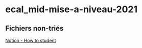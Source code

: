 # ecal_mid-mise-a-niveau-2021
Fichiers non-triés
---
[Notion - How to student](https://dust-sumac-1f9.notion.site/HTML-JS-CSS-P5-js-How-to-student-b5dbf563e8ba44469a5d7c94aaa31613)
